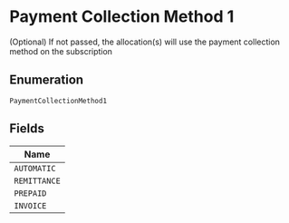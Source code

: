 
# Payment Collection Method 1

(Optional) If not passed, the allocation(s) will use the payment collection method on the subscription

## Enumeration

`PaymentCollectionMethod1`

## Fields

| Name |
|  --- |
| `AUTOMATIC` |
| `REMITTANCE` |
| `PREPAID` |
| `INVOICE` |

